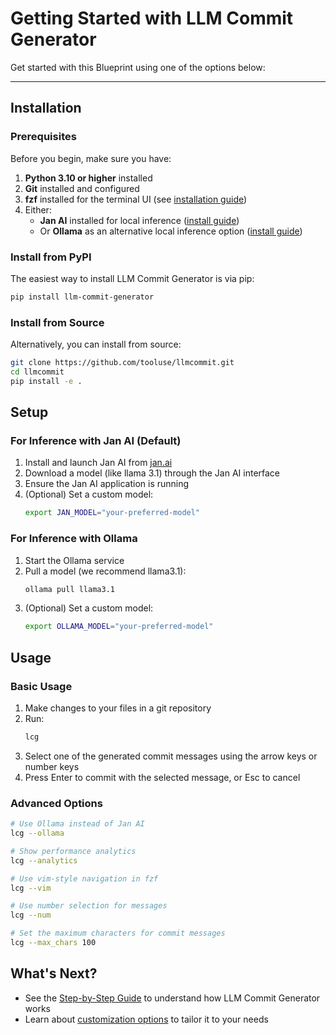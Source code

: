 # Getting Started with LLM Commit Generator

Get started with this Blueprint using one of the options below:

---

## Installation

### Prerequisites

Before you begin, make sure you have:

1. **Python 3.10 or higher** installed
2. **Git** installed and configured
3. **fzf** installed for the terminal UI (see [installation guide](https://github.com/junegunn/fzf#installation))
4. Either:
   - **Jan AI** installed for local inference ([install guide](https://jan.ai/))
   - Or **Ollama** as an alternative local inference option ([install guide](https://ollama.ai/download))

### Install from PyPI

The easiest way to install LLM Commit Generator is via pip:

```bash
pip install llm-commit-generator
```

### Install from Source

Alternatively, you can install from source:

```bash
git clone https://github.com/tooluse/llmcommit.git
cd llmcommit
pip install -e .
```

## Setup

### For Inference with Jan AI (Default)

1. Install and launch Jan AI from [jan.ai](https://jan.ai/)
2. Download a model (like llama 3.1) through the Jan AI interface
3. Ensure the Jan AI application is running
4. (Optional) Set a custom model:
   ```bash
   export JAN_MODEL="your-preferred-model"
   ```

### For Inference with Ollama

1. Start the Ollama service
2. Pull a model (we recommend llama3.1):
   ```bash
   ollama pull llama3.1
   ```
3. (Optional) Set a custom model:
   ```bash
   export OLLAMA_MODEL="your-preferred-model"
   ```

## Usage

### Basic Usage

1. Make changes to your files in a git repository
2. Run:
   ```bash
   lcg
   ```
3. Select one of the generated commit messages using the arrow keys or number keys
4. Press Enter to commit with the selected message, or Esc to cancel

### Advanced Options

```bash
# Use Ollama instead of Jan AI
lcg --ollama

# Show performance analytics
lcg --analytics

# Use vim-style navigation in fzf
lcg --vim

# Use number selection for messages
lcg --num

# Set the maximum characters for commit messages
lcg --max_chars 100
```

## What's Next?

- See the [Step-by-Step Guide](step-by-step-guide.md) to understand how LLM Commit Generator works
- Learn about [customization options](customization.md) to tailor it to your needs
